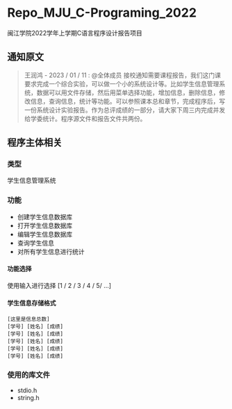 # Repo_MJU_C-Programing_2022

闽江学院2022学年上学期C语言程序设计报告项目

## 通知原文

> 王润鸿 - 2023 / 01 / 11 :
> @全体成员 接校通知需要课程报告，我们这门课要求完成一个综合实验，可以做一个小的系统设计等。比如学生信息管理系统，数据可以用文件存储，然后用菜单选择功能，增加信息，删除信息，修改信息，查询信息，统计等功能。可以参照课本总和章节，完成程序后，写一份系统设计实验报告。作为总评成绩的一部分，请大家下周三内完成并发给学委统计。程序源文件和报告文件共两份。

## 程序主体相关

### 类型

学生信息管理系统

### 功能

- 创建学生信息数据库
- 打开学生信息数据库
- 编辑学生信息数据库
- 查询学生信息
- 对所有学生信息进行统计

#### 功能选择

使用输入进行选择 [1 / 2 / 3 / 4 / 5/ ...]

#### 学生信息存储格式

    [这里是信息总数]
    [学号] [姓名] [成绩]
    [学号] [姓名] [成绩]
    [学号] [姓名] [成绩]
    [学号] [姓名] [成绩]
    [学号] [姓名] [成绩]

### 使用的库文件

- stdio.h
- string.h
